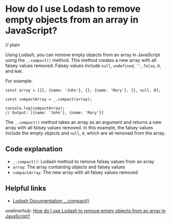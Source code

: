 # How do I use Lodash to remove empty objects from an array in JavaScript?
// plain

Using Lodash, you can remove empty objects from an array in JavaScript using the `_.compact()` method. This method creates a new array with all falsey values removed. Falsey values include `null`, `undefined`, `''`, `false`, `0`, and `NaN`.

For example:

```
const array = [{}, {name: 'John'}, {}, {name: 'Mary'}, {}, null, 0];

const compactArray = _.compact(array);

console.log(compactArray);
// Output: [{name: 'John'}, {name: 'Mary'}]
```

The `_.compact()` method takes an array as an argument and returns a new array with all falsey values removed. In this example, the falsey values include the empty objects and `null`, `0`, which are all removed from the array.

## Code explanation

- `_.compact()`: Lodash method to remove falsey values from an array
- `array`: The array containing objects and falsey values
- `compactArray`: The new array with all falsey values removed

## Helpful links
- [Lodash Documentation: _.compact()](https://lodash.com/docs/4.17.15#compact)

onelinerhub: [How do I use Lodash to remove empty objects from an array in JavaScript?](https://onelinerhub.com/javascript-lodash/how-do-i-use-lodash-to-remove-empty-objects-from-an-array-in-javascript)